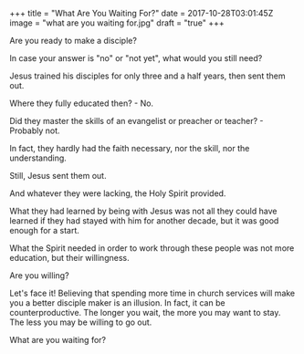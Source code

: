+++
title = "What Are You Waiting For?"
date = 2017-10-28T03:01:45Z
image = "what are you waiting for.jpg"
draft = "true"
+++

Are you ready to make a disciple? 

In case your answer is "no" or "not yet", what would you still need?

Jesus trained his disciples for only three and a half years, then sent them out. 

Where they fully educated then? - No. 

Did they master the skills of an evangelist or preacher or teacher? - Probably not. 

In fact, they hardly had the faith necessary, nor the skill, nor the understanding. 

Still, Jesus sent them out. 

And whatever they were lacking, the Holy Spirit provided. 

What they had learned by being with Jesus was not all they could have learned if they had stayed with him for another decade, but it was good enough for a start.

What the Spirit needed in order to work through these people was not more education, but their willingness.

Are you willing?

Let's face it! Believing that spending more time in church services will make you a better disciple maker is an illusion. In fact, it can be counterproductive. The longer you wait, the more you may want to stay. The less you may be willing to go out.

What are you waiting for?




